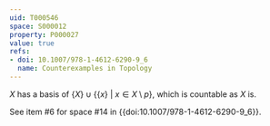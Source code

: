 ```yaml
---
uid: T000546
space: S000012
property: P000027
value: true
refs:
- doi: 10.1007/978-1-4612-6290-9_6
  name: Counterexamples in Topology
---
```


$X$ has a basis of $\{X\} \cup \{\{x\}\ |\ x \in X \setminus p\}$, which is countable as $X$ is.

See item #6 for space #14 in {{doi:10.1007/978-1-4612-6290-9_6}}.
